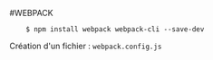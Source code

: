 #WEBPACK

````shell script
    $ npm install webpack webpack-cli --save-dev
````

Création d'un fichier : ``webpack.config.js``